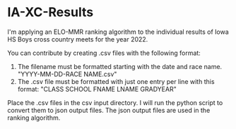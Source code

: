 # IA-XC-Results
I'm applying an ELO-MMR ranking algorithm to the individual results of Iowa HS Boys cross country meets for the year 2022.

You can contribute by creating .csv files with the following format:
  1. The filename must be formatted starting with the date and race name. "YYYY-MM-DD-RACE NAME.csv"
  2. The .csv file must be formatted with just one entry per line with this format: "CLASS SCHOOL FNAME LNAME GRADYEAR"

Place the .csv files in the csv input directory.  I will run the python script to convert them to json output files.  The json output files are used in the ranking algorithm.
